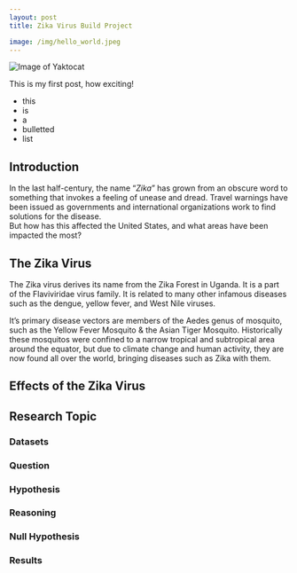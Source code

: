 ```yaml
---
layout: post
title: Zika Virus Build Project

image: /img/hello_world.jpeg
---
```


![Image of Yaktocat](/img/hello_world.jpeg)


This is my first post, how exciting!
- this
- is
- a
- bulletted
- list

## Introduction
In the last half-century, the name “_Zika_” has grown from an obscure word to something that invokes a feeling of unease and dread. Travel warnings have been issued as governments and international organizations work to find solutions for the disease.  
But how has this affected the United States, and what areas have been impacted the most?

## The Zika Virus
The Zika virus derives its name from the Zika Forest in Uganda. It is a part of the Flaviviridae virus family. It is related to many other infamous diseases such as the dengue, yellow fever, and West Nile viruses.  

It’s primary disease vectors are members of the Aedes genus of mosquito, such as the Yellow Fever Mosquito & the Asian Tiger Mosquito. Historically these mosquitos were confined to a narrow tropical and subtropical area around the equator, but due to climate change and human activity, they are now found all over the world, bringing diseases such as Zika with them.  


## Effects of the Zika Virus
## Research Topic
### Datasets
### Question
### Hypothesis
### Reasoning
### Null Hypothesis
### Results
